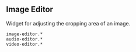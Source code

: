 Image Editor
------------
Widget for adjusting the cropping area of an image.

```match
image-editor.*
audio-editor.*
video-editor.*
```
